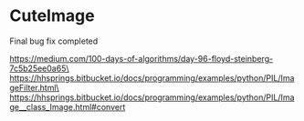 # CuteImage
Final bug fix completed

https://medium.com/100-days-of-algorithms/day-96-floyd-steinberg-7c5b25ee0a65\
https://hhsprings.bitbucket.io/docs/programming/examples/python/PIL/ImageFilter.html\
https://hhsprings.bitbucket.io/docs/programming/examples/python/PIL/Image__class_Image.html#convert